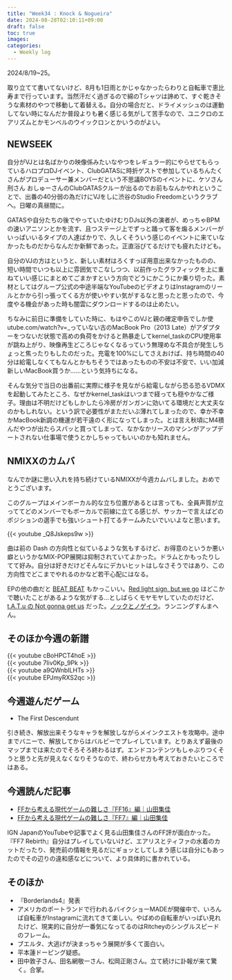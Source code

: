 ```yaml
---
title: "Week34 : Knock & Nogueira"
date: 2024-08-28T02:10:11+09:00
draft: false
toc: true
images:
categories:
  - Weekly log
---
```

2024/8/19~25。

取り立てて書いてないけど、8月も1日雨とかじゃなかったらわりと自転車で恵比寿まで行っています。当然汗だく過ぎるので綿のTシャツは諦めて、すぐ乾きそうな素材のやつで移動して着替える。自分の場合だと、ドライメッシュのは運動してない時になんだか普段よりも暑く感じる気がして苦手なので、ユニクロのエアリズムとかモンベルのウイックロンとかいうのがよい。

<!--more-->

## NEWSEEK

自分がVJとは名ばかりの映像係みたいなやつをレギュラー的にやらせてもらっているハロプロDJイベント、ClubGATASに時折ゲストで参加しているちんたくさんがプロデューサー兼メンバーだという不思議BOYSのイベントに、ケソさん 刑さん おしゅーさんのClubGATASクルーが出るのでお前もなんかやれということで、出番の40分弱の為だけにVJをしに渋谷のStudio Freedomというクラブへ。日曜の真昼間に。

GATASや自分たちの後でやっていたゆけむりDJs以外の演者が、めっちゃBPMの速いアニソンとかを流す、且つステージ上でずっと踊って客を煽るメンバーがいっぱいいるタイプの人達ばかりで、久しくそういう感じのイベントに来ていなかったものだからなんだか新鮮であった。正直浴びてるだけでも疲れたけども。

自分のVJの方はというと、新しい素材はろくすっぽ用意出来なかったものの、短い時間でいつも以上に雰囲気でこなしつつ、以前作ったグラフィックを上に重ねていい感じにまとめてごまかすという方向でどうにかこうにか乗り切った。素材としてはグループ公式の中途半端なYouTubeのビデオよりはInstagramのリールとかから引っ張ってくる方が使いやすい気がするなと思ったと思ったので、今度やる機会があった時も闇雲にダウンロードするのは止めたい。

ちなみに前日に準備をしていた時に、もはやこのVJと親の確定申告でしか使utube.com/watch?v=_っていない古のMacBook Pro（2013 Late）がアダプターをつないだ状態で高めの負荷をかけると熱暴走してkernel_taskのCPU使用率が跳ね上がり、映像再生どころじゃなくなるっていう無理めな不具合が発生しちょっと焦ったりもしたのだった。充電を100%にしてさえおけば、持ち時間の40分は給電しなくてもなんとかもちそうではあったものの不安は不安で、いい加減新しいMacBook買うか……という気持ちになる。

そんな気分で当日の出番前に実際に様子を見ながら給電しながら恐る恐るVDMXを起動してみたところ、なぜかkernel_taskはいつまで経っても穏やかなご様子。理由は不明だけどもしかしたら冷房がガンガンに効いてる環境だと大丈夫なのかもしれない。という訳で必要性がまただいぶ薄れてしまったので、幸か不幸かMacBook新調の機運が若干遠のく形になってしまった。とは言え秋頃にM4積んだやつが出たらスパッと買ってしまって、なかなかリースのマシンがアップデートされない仕事場で使うとかしちゃってもいいのかも知れません。

## NMIXXのカムバ

なんでか謎に思い入れを持ち続けているNMIXXが今週カムバしました。おめでとうございます。

このグループはメインボーカル的な立ち位置があるとは言っても、全員声質が立っててどのメンバーでもボーカルで前線に立てる感じが、サッカーで言えばどのポジションの選手でも強いシュート打てるチームみたいでいいよなと思います。

{{< youtube _Q8Jskeps9w >}}

曲は前の Dash の方向性と似ているような気もするけど、お得意のというか悪い癖というかなMIX-POP展開は抑制されていてよかった。ドラムとかもったりしてて好み。自分は好きだけどそんなにデカいヒットはしなさそうではあり、この方向性でどこまでやれるのかなど若干心配にはなる。

EPの他の曲だと [BEAT BEAT](https://www.youtube.com/watch?v=zaXETgj2a0U) もかっこいい。[Red light sign, but we go](https://www.youtube.com/watch?v=PtL6nkdYQtQ) はどこかで聴いたことがあるような気がする…としばらくモヤモヤしていたのだけど、[t.A.T.u の Not gonna get us](https://www.youtube.com/watch?v=0HL-N9oOjcs) だった。[ノックとノゲイラ](https://www.nicovideo.jp/watch/sm12344499)。ランニングすんまへん。

## そのほか今週の新譜

{{< youtube cBoHPCT4hoE >}}  
{{< youtube 7Iiv0Kp_9Pk >}}  
{{< youtube a9QWnbILHTs >}}  
{{< youtube EPJmyRXS2qc >}}

## 今週遊んだゲーム

- The First Descendunt

引き続き、解放出来そうなキャラを解放しながらメインクエストを攻略中。途中までバニーで、解放してからはバルビーでプレイしています。とりあえず最後のマップまでは来たのでそろそろ終わるはず。エンドコンテンツもしゃぶりつくそうと思うと先が見えなくなりそうなので、終わらせ方も考えておきたいところではある。

## 今週読んだ記事

- [FFから考える現代ゲームの難しさ『FF16』編｜山田集佳](https://note.com/arcavir/n/nb762d99ca1fd)
- [FFから考える現代ゲームの難しさ『FF7』編｜山田集佳](https://note.com/arcavir/n/nd719d7a5c190)

IGN JapanのYouTubeや記事でよく見る山田集佳さんのFF評が面白かった。『FF7 Rebirth』自分はプレイしていないけど、エアリスとティファの水着のカットだったり、発売前の情報を見るだにギョッとしてしまう感じは自分にもあったのでその辺りの違和感などについて、より具体的に書かれている。

## そのほか

- 『Borderlands4』発表
- アメリカのポートランドで行われるバイクショーMADEが開催中で、いろんば自転車がInstagramに流れてきて楽しい。やばめの自転車がいっぱい見れたけど、現実的に自分が一番気になってるのはRitcheyのシングルスピードのフレーム。
- ブエルタ、大逃げが決まっちゃう展開が多くて面白い。
- 平本蓮ドーピング疑惑。
- 田中敦子さん、田名網敬一さん、松岡正剛さん。立て続けに訃報が来て驚く。合掌。
